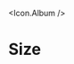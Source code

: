 <script>
  import * as Icon from 'svelte-lucide';
</script>

<Icon.Album />

<h1>Size</h1>
<Icon.Album size="30" />
